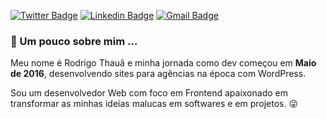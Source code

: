 [![Twitter Badge](https://img.shields.io/badge/-@rodrigothaua-00875f?style=flat-square&labelColor=00875f&logo=twitter&logoColor=white&link=https://twitter.com/rodrigothaua)](https://twitter.com/rodrigothaua) 
[![Linkedin Badge](https://img.shields.io/badge/-Rodrigo%20Thauã-00875f?style=flat-square&logo=Linkedin&logoColor=white&link=https://www.linkedin.com/in/rodrigothaua/)](https://www.linkedin.com/in/rodrigothaua/) 
[![Gmail Badge](https://img.shields.io/badge/-rodrigothaua@gmail.com-00875f?style=flat-square&logo=Gmail&logoColor=white&link=mailto:rodrigothaua@gmail.com)](mailto:rodrigothaua@gmail.com)

### 👦 Um pouco sobre mim ...
Meu nome é Rodrigo Thauã e minha jornada como dev começou em **Maio de 2016**, desenvolvendo sites para agências na época com WordPress.

Sou um desenvolvedor Web com foco em Frontend apaixonado em transformar as minhas ideias malucas em softwares e em projetos. 😜
